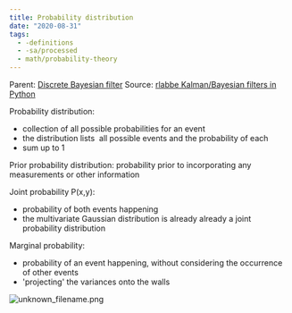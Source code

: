 ```yaml
---
title: Probability distribution
date: "2020-08-31"
tags:
  - -definitions
  - -sa/processed
  - math/probability-theory
---
```


Parent: [Discrete Bayesian filter](discrete-bayesian-filter.md)
Source: [rlabbe Kalman/Bayesian filters in Python](rlabbe-kalman_bayesian-filters-in-python.md)

Probability distribution:

*   collection of all possible probabilities for an event
*   the distribution lists  all possible events and the probability of each
*   sum up to 1

Prior probability distribution: probability prior to incorporating any measurements or other information

Joint probability P(x,y):

*   probability of both events happening
*   the multivariate Gaussian distribution is already already a joint probability distribution

Marginal probability:

*   probability of an event happening, without considering the occurrence of other events
*   'projecting' the variances onto the walls

![unknown_filename.png](./_resources/Probability_distribution.resources/unknown_filename.png)

